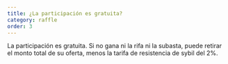 ```yaml
---
title: ¿La participación es gratuita?
category: raffle
order: 3
---
```


La participación es gratuita. Si no gana ni la rifa ni la subasta, puede retirar el monto total de su oferta, menos la tarifa de resistencia de sybil del 2%.
